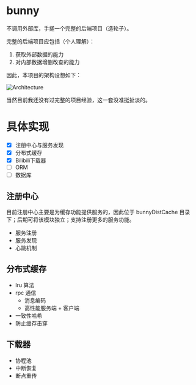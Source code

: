 # bunny

不调用外部库，手搓一个完整的后端项目（造轮子）。

完整的后端项目应包括（个人理解）：

1. 获取外部数据的能力
2. 对内部数据增删改查的能力

因此，本项目的架构设想如下：

![Architecture](https://github.com/lifu963/bunny/assets/56394323/2d871230-435d-4bfd-a872-bb15c9b53900)

当然目前我还没有过完整的项目经验，这一套没准挺扯淡的。

# 具体实现

- [x] 注册中心与服务发现
- [x] 分布式缓存
- [X] Bilibili下载器
- [ ] ORM
- [ ] 数据库

## 注册中心

目前注册中心主要是为缓存功能提供服务的，因此位于 bunnyDistCache 目录下；后期可将该模块独立；支持注册更多的服务功能。

- 服务注册
- 服务发现
- 心跳机制

## 分布式缓存

- lru 算法
- rpc 通信
  - 消息编码
  - 高性能服务端 + 客户端
- 一致性哈希
- 防止缓存击穿

## 下载器

- 协程池
- 中断恢复
- 断点重传






